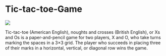 # Tic-tac-toe-Game
<img src="https://upload.wikimedia.org/wikipedia/commons/thumb/3/32/Tic_tac_toe.svg/2000px-Tic_tac_toe.svg.png" align="middle">

Tic-tac-toe (American English), noughts and crosses (British English), or Xs and Os is a paper-and-pencil game for two players, X and O, who take turns marking the spaces in a 3×3 grid. The player who succeeds in placing three of their marks in a horizontal, vertical, or diagonal row wins the game.

